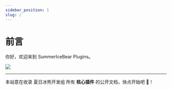 ```yaml
---
sidebar_position: 1
slug: /
---
```


# 前言

你好，欢迎来到 SummerIceBear Plugins。

![](/img/logo.png)

---

本站意在收录 夏日冰熊开发组 所有 **核心插件** 的公开文档，快点开始吧 🥵！
